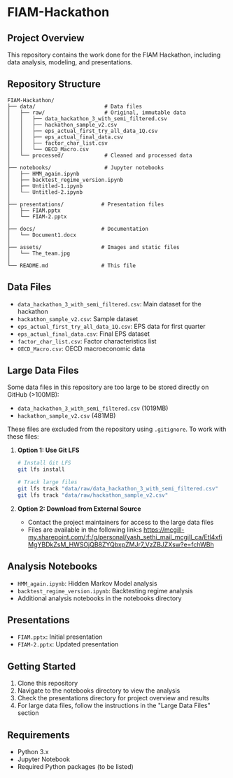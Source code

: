 # FIAM-Hackathon

## Project Overview
This repository contains the work done for the FIAM Hackathon, including data analysis, modeling, and presentations.

## Repository Structure
```
FIAM-Hackathon/
├── data/                      # Data files
│   ├── raw/                   # Original, immutable data
│   │   ├── data_hackathon_3_with_semi_filtered.csv
│   │   ├── hackathon_sample_v2.csv
│   │   ├── eps_actual_first_try_all_data_1Q.csv
│   │   ├── eps_actual_final_data.csv
│   │   ├── factor_char_list.csv
│   │   └── OECD_Macro.csv
│   └── processed/             # Cleaned and processed data
│
├── notebooks/                 # Jupyter notebooks
│   ├── HMM_again.ipynb
│   ├── backtest_regime_version.ipynb
│   ├── Untitled-1.ipynb
│   └── Untitled-2.ipynb
│
├── presentations/            # Presentation files
│   ├── FIAM.pptx
│   └── FIAM-2.pptx
│
├── docs/                     # Documentation
│   └── Document1.docx
│
├── assets/                   # Images and static files
│   └── The_team.jpg
│
└── README.md                 # This file
```

## Data Files
- `data_hackathon_3_with_semi_filtered.csv`: Main dataset for the hackathon
- `hackathon_sample_v2.csv`: Sample dataset
- `eps_actual_first_try_all_data_1Q.csv`: EPS data for first quarter
- `eps_actual_final_data.csv`: Final EPS dataset
- `factor_char_list.csv`: Factor characteristics list
- `OECD_Macro.csv`: OECD macroeconomic data

## Large Data Files
Some data files in this repository are too large to be stored directly on GitHub (>100MB):
- `data_hackathon_3_with_semi_filtered.csv` (1019MB)
- `hackathon_sample_v2.csv` (481MB)

These files are excluded from the repository using `.gitignore`. To work with these files:

1. **Option 1: Use Git LFS**
   ```bash
   # Install Git LFS
   git lfs install
   
   # Track large files
   git lfs track "data/raw/data_hackathon_3_with_semi_filtered.csv"
   git lfs track "data/raw/hackathon_sample_v2.csv"
   ```

2. **Option 2: Download from External Source**
   - Contact the project maintainers for access to the large data files
   - Files are available in the following link:s
   https://mcgill-my.sharepoint.com/:f:/g/personal/yash_sethi_mail_mcgill_ca/Etl4xfiMgYBDkZsM_HWSOjQB8ZYQbxpZMJr7_VzZBJZXsw?e=fchWBh

## Analysis Notebooks
- `HMM_again.ipynb`: Hidden Markov Model analysis
- `backtest_regime_version.ipynb`: Backtesting regime analysis
- Additional analysis notebooks in the notebooks directory

## Presentations
- `FIAM.pptx`: Initial presentation
- `FIAM-2.pptx`: Updated presentation

## Getting Started
1. Clone this repository
2. Navigate to the notebooks directory to view the analysis
3. Check the presentations directory for project overview and results
4. For large data files, follow the instructions in the "Large Data Files" section

## Requirements
- Python 3.x
- Jupyter Notebook
- Required Python packages (to be listed)

